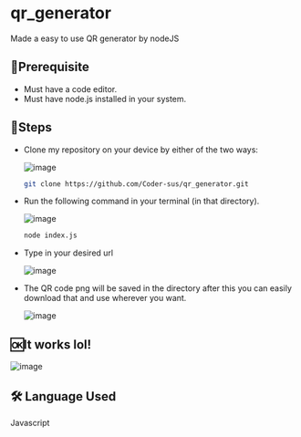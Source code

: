 # qr_generator
Made a easy to use QR generator by nodeJS

## 📢Prerequisite

- Must have a code editor.
- Must have node.js installed in your system.

## 🌟Steps 

- Clone my repository on your device by either of the two ways:

  ![image](https://github.com/Coder-sus/qr_generator/assets/85401609/4d0c24e4-1a85-49a6-9bd6-5b7c5b4afeac)

  ```bash
  git clone https://github.com/Coder-sus/qr_generator.git
  ```
- Run the following command in your terminal (in that directory).
  
  ![image](https://github.com/Coder-sus/qr_generator/assets/85401609/b879906a-fe2f-4ac1-b710-35bf3dcd9130)
  
  ```bash
  node index.js
  ```
- Type in your desired url

  ![image](https://github.com/Coder-sus/qr_generator/assets/85401609/efa28f24-6657-4077-83f3-1fec314a4bb1)

- The QR code png will be saved in the directory after this you can easily download that and use wherever you want.

  ![image](https://github.com/Coder-sus/qr_generator/assets/85401609/9ffec3d3-66cf-4075-97b2-d9d03a913f58)
  

## 🆗It works lol!


![image](https://github.com/Coder-sus/qr_generator/assets/85401609/e850b6a9-66ab-4346-bb5b-598b669676e1)


## 🛠 Language Used 

Javascript
